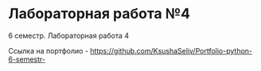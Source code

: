 # Лабораторная работа №4
6 семестр. Лабораторная работа 4

Ссылка на портфолио - https://github.com/KsushaSeliv/Portfolio-python-6-semestr-
